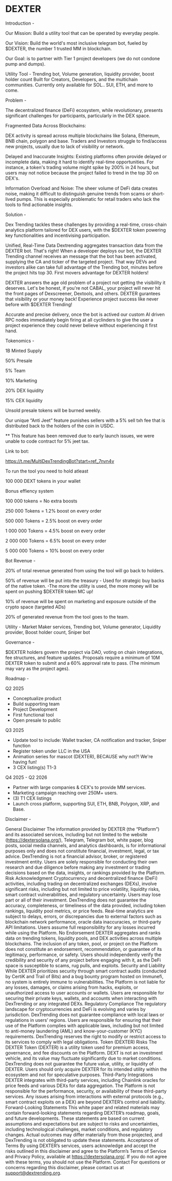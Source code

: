 # DEXTER

Introduction -

Our Mission: Build a utility tool that can be operated by everyday people.

Our Vision: Build the world's most inclusive telegram bot, fueled by $DEXTER, the number 1 trusted MM in blockchain.

Our Goal: is to partner with Tier 1 project developers (we do not condone pump and dumps).

Utility Tool - Trending bot, Volume generation, liquidity provider, boost holder count 
Built for Creators, Developers, and the multichain communities.
Currently only available for SOL.. SUI, ETH, and more to come.


Problem - 

The decentralized finance (DeFi) ecosystem, while revolutionary, presents significant challenges for participants, particularly in the DEX space.

Fragmented Data Across Blockchains:

  DEX activity is spread across multiple blockchains like Solana, Ethereum, BNB chain, polygon and base.
  Traders and Investors struggle to find/access new projects, usually due to lack of visibility or network.

  Delayed and Inaccurate Insights:
  Existing platforms often provide delayed or incomplete data, making it hard to identify real-time opportunities. For instance,
  a token's trading volume might spike by 200% in 24 hours, but users may not notice because the project failed to trend in the top 30 
  on DEX's.

  Information Overload and Noise:
  The sheer volume of DeFi data creates noise, making it difficult to distinguish genuine trends from scams or short-lived pumps. 
  This is especially problematic for retail traders who lack the tools to find actionable insights.


Solution -

  Dex Trending tackles these challenges by providing a real-time, cross-chain analytics platform tailored for DEX users, 
  with the $DEXTER token powering key functionalities and incentivising participation.

  Unified, Real-Time Data
  Dextrending aggregates transaction data from the DEXTER bot.
  That's right! When a developer deploys our bot, the DEXTER Trending channel receives an 
  message that the bot has been activated, supplying the CA and ticker of the targeted project.
  That way DEVs and investors alike can take full advantage of the Trending bot, minutes before the project hits top 30.
  First movers advantage for DEXTER holders!

  DEXTER answers the age old problem of a project not getting the visibility it deserves. 
  Let's be honest, if you're not CABAL, your project will never hit the front pages of Dexscreener, Dextools, and others.
  DEXTER gurantees that visibility or your money back!
  Experience project success like never before with $DEXTER Trending!

  Accurate and precise delivery, once the bot is actived our custom AI driven RPC nodes immediately begin 
  firing at all cyclinders to give the user a project experience they could never believe without experiencing it first hand.


Tokenomics -

  1B Minted Supply

  50% Presale
  
  5% Team
  
  10% Marketing
  
  20% DEX liquidity
  
  15% CEX liquidity
  
Unsold presale tokens will be burned weekly.

Our unique “Anti Jeet” feature
punishes sellers with a 5% sell txh fee that is
distributed back to the holders of the coin in USDC. 

** This feature has been removed due to early launch issues, we were unable to code contract for 5% jeet tax.

Link to bot:

  https://t.me/MultiDexTrendingBot?start=ref_7nvn4v

To run the tool you need to hold atleast

100 000 DEXT tokens in your wallet

Bonus effiency system

100 000 tokens = No extra boosts

250 000 Tokens  = 1.2% boost on every order

500 000 Tokens = 2.5% boost on every order

1 000 000 Tokens = 4.5% boost on every order 

2 000 000 Tokens  = 6.5% boost on every order 

5 000 000 Tokens = 10% boost on every order


  Bot Revenue - 
  
  20% of total revenue generated from using the tool will go back to holders.
  
  50% of revenue will be put into the treasury - Used for strategic buy backs of the native token.
  -The more the utility is used, the more money will be spent on pushing $DEXTER token MC up!
  
  10% of revenue will be spent on marketing and exposure outside of the crypto space (targeted ADs)
  
  20% of generated revenue from the tool goes to the team.

  
Utility -
  Market Maker services,
  Trending bot,
  Volume generator,
  Liquidity provider,
  Boost holder count,
  Sniper bot


Governance -

  $DEXTER holders govern the project via DAO, voting on chain integrations, fee structures, and feature updates.
  Proposals require a minimum of 10M DEXTER token to submit and a 60% approval rate to pass. (The minimum may vary as the project ages).

  
Roadmap - 

  Q2 2025
  - Conceptualize product
  - Build supporting team
  - Project Development
  - First functional tool
  - Open presale to public
    
  Q3 2025
  - Update tool to include: Wallet tracker, CA notification and tracker, Sniper function
  - Register token under LLC in the USA
  - Animation series for mascot (DEXTER), BECAUSE why not?! We're having fun!
  - 3 CEX listing(s) T1-3
    
  Q4 2025 - Q2 2026
  - Partner with large companies & CEX's to provide MM services.
  - Marketing campaign reaching over 250M+ users.
  - (3) T1 CEX listings
  - Launch cross platform, supporting SUI, ETH, BNB, Polygon, XRP, and Base.

    
Disclaimer -

General Disclaimer
The information provided by DEXTER (the “Platform”) and its associated services, including but not limited to the website (https://dextersolana.org/), Telegram, Telegram bot, white paper, blog posts, social media channels, and analytics dashboards, is for informational purposes only and does not constitute financial, investment, legal, or tax advice. DexTrending is not a financial advisor, broker, or registered investment entity. Users are solely responsible for conducting their own research and due diligence before making any investment or trading decisions based on the data, insights, or rankings provided by the Platform.
Risk Acknowledgment
Cryptocurrency and decentralized finance (DeFi) activities, including trading on decentralized exchanges (DEXs), involve significant risks, including but not limited to price volatility, liquidity risks, smart contract vulnerabilities, and regulatory uncertainty. Users may lose part or all of their investment. DexTrending does not guarantee the accuracy, completeness, or timeliness of the data provided, including token rankings, liquidity pool metrics, or price feeds. Real-time analytics are subject to delays, errors, or discrepancies due to external factors such as blockchain network performance, oracle data inaccuracies, or third-party API limitations. Users assume full responsibility for any losses incurred while using the Platform.
No Endorsement
DEXTER aggregates and ranks data on trending tokens, liquidity pools, and DEX activities across multiple blockchains. The inclusion of any token, pool, or project on the Platform does not constitute an endorsement, recommendation, or guarantee of its legitimacy, performance, or safety. Users should independently verify the credibility and security of any project before engaging with it, as the DeFi space is susceptible to scams, rug pulls, and exploits.
Security and Liability
While DEXTER prioritizes security through smart contract audits (conducted by CertiK and Trail of Bits) and a bug bounty program hosted on Immunefi, no system is entirely immune to vulnerabilities. The Platform is not liable for any losses, damages, or claims arising from hacks, exploits, or unauthorized access to user accounts or wallets. Users are responsible for securing their private keys, wallets, and accounts when interacting with DexTrending or any integrated DEXs.
Regulatory Compliance
The regulatory landscape for cryptocurrencies and DeFi is evolving and varies by jurisdiction. DexTrending does not guarantee compliance with local laws or regulations in users’ regions. Users are responsible for ensuring that their use of the Platform complies with applicable laws, including but not limited to anti-money laundering (AML) and know-your-customer (KYC) requirements. DexTrending reserves the right to modify or restrict access to its services to comply with legal obligations.
Token (DEXTER) Risks
The DEXTER Token (DEXTER) is a utility token used for premium access, governance, and fee discounts on the Platform. DEXT is not an investment vehicle, and its value may fluctuate significantly due to market conditions. DexTrending does not guarantee the future value, utility, or liquidity of DEXTER. Users should only acquire DEXTER for its intended utility within the ecosystem and not for speculative purposes.
Third-Party Integrations
DEXTER integrates with third-party services, including Chainlink oracles for price feeds and various DEXs for data aggregation. The Platform is not responsible for the performance, security, or availability of these third-party services. Any issues arising from interactions with external protocols (e.g., smart contract exploits on a DEX) are beyond DEXTER’s control and liability.
Forward-Looking Statements
This white paper and related materials may contain forward-looking statements regarding DEXTER’s roadmap, goals, and future developments. These statements are based on current assumptions and expectations but are subject to risks and uncertainties, including technological challenges, market conditions, and regulatory changes. Actual outcomes may differ materially from those projected, and DexTrending is not obligated to update these statements.
Acceptance of Terms
By using DEXTER’s services, users acknowledge and accept the risks outlined in this disclaimer and agree to the Platform’s Terms of Service and Privacy Policy, available at https://dextersolana.org/. If you do not agree with these terms, you should not use the Platform.
Contact
For questions or concerns regarding this disclaimer, please contact us at support@dextrending.org.

